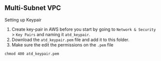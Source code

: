 ## Multi-Subnet VPC

Setting up Keypair

1. Create key-pair in AWS before you start by going to `Network & Security` > `Key Pairs` and naming it `atd_keypair`.
2. Download the `atd_keypair.pem` file and add it to this folder.
3. Make sure the edit the permissions on the `.pem` file

```
chmod 400 atd_keypair.pem
```

